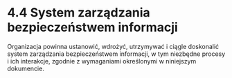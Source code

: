 # 4.4 System zarządzania bezpieczeństwem informacji

Organizacja powinna ustanowić, wdrożyć, utrzymywać i ciągle doskonalić system zarządzania bezpieczeństwem informacji, w tym niezbędne procesy i ich interakcje, zgodnie z wymaganiami określonymi w niniejszym dokumencie.
